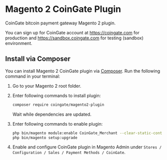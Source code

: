 # Magento 2 CoinGate Plugin

CoinGate bitcoin payment gateway Magento 2 plugin.

You can sign up for CoinGate account at <https://coingate.com> for production and <https://sandbox.coingate.com> for testing (sandbox) environment.

## Install via Composer

You can install Magento 2 CoinGate plugin via [Composer](http://getcomposer.org/). Run the following command in your terminal:

1. Go to your Magento 2 root folder.

2. Enter following commands to install plugin:

    ```bash
    composer require coingate/magento2-plugin
    ```
   Wait while dependencies are updated.

3. Enter following commands to enable plugin:

    ```bash
    php bin/magento module:enable CoinGate_Merchant --clear-static-content
    php bin/magento setup:upgrade
    ```

4. Enable and configure CoinGate plugin in Magento Admin under `Stores / Configuration / Sales / Payment Methods / CoinGate`.
